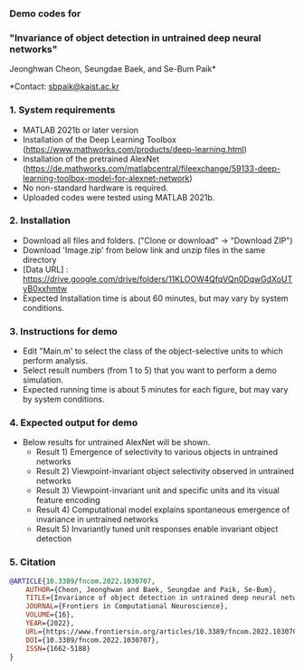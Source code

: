 ### Demo codes for
### "Invariance of object detection in untrained deep neural networks" </br>

Jeonghwan Cheon, Seungdae Baek, and Se-Bum Paik*

*Contact: sbpaik@kaist.ac.kr

### 1. System requirements
- MATLAB 2021b or later version
- Installation of the Deep Learning Toolbox (https://www.mathworks.com/products/deep-learning.html)
- Installation of the pretrained AlexNet (https://de.mathworks.com/matlabcentral/fileexchange/59133-deep-learning-toolbox-model-for-alexnet-network)
- No non-standard hardware is required.
- Uploaded codes were tested using MATLAB 2021b.

### 2. Installation
- Download all files and folders. ("Clone or download" -> "Download ZIP")
- Download 'Image.zip' from below link and unzip files in the same directory
- [Data URL] : https://drive.google.com/drive/folders/11KLOOW4QfqVQn0DqwGdXoUTyB0xxhmtw
- Expected Installation time is about 60 minutes, but may vary by system conditions.
 
### 3. Instructions for demo
- Edit "Main.m' to select the class of the object-selective units to which perform analysis.
- Select result numbers (from 1 to 5) that you want to perform a demo simulation.
- Expected running time is about 5 minutes for each figure, but may vary by system conditions.

### 4. Expected output for demo
- Below results for untrained AlexNet will be shown.
  - Result 1) Emergence of selectivity to various objects in untrained networks
  - Result 2) Viewpoint-invariant object selectivity observed in untrained networks
  - Result 3) Viewpoint-invariant unit and specific units and its visual feature encoding
  - Result 4) Computational model explains spontaneous emergence of invariance in untrained networks
  - Result 5) Invariantly tuned unit responses enable invariant object detection

### 5. Citation
```bibtex
@ARTICLE{10.3389/fncom.2022.1030707,
	AUTHOR={Cheon, Jeonghwan and Baek, Seungdae and Paik, Se-Bum},
	TITLE={Invariance of object detection in untrained deep neural networks},
	JOURNAL={Frontiers in Computational Neuroscience},
	VOLUME={16},
	YEAR={2022},
	URL={https://www.frontiersin.org/articles/10.3389/fncom.2022.1030707},
	DOI={10.3389/fncom.2022.1030707},
	ISSN={1662-5188}
}
```
